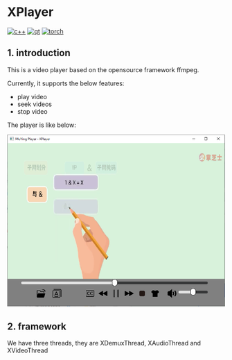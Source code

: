 # XPlayer

[![c++](https://img.shields.io/static/v1?label=build&message=passing&color=green)](https://www.python.org/)
[![qt](https://img.shields.io/static/v1?label=qt&message=5.12.9&color=blue)](https://www.python.org/)
[![torch](https://img.shields.io/static/v1?label=ffmpeg&message=git-2020-03-15-c467328&color=blue)](https://pytorch.org/)

## 1. introduction

This is a video player based on the opensource framework ffmpeg.

Currently, it supports the below features:

- play video
- seek videos
- stop video

The player is like below:

![player](doc/img/player.png)

## 2. framework 

We have three threads, they are XDemuxThread, XAudioThread and XVideoThread


